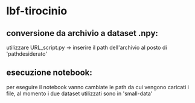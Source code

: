 # lbf-tirocinio

## conversione da archivio a dataset .npy:<br>
utilizzare URL_script.py -> inserire il path dell'archivio al posto di 'pathdesiderato'

## esecuzione notebook: 
per eseguire il notebook vanno cambiate le path da cui vengono caricati i file, al momento i due dataset utilizzati sono in 'small-data'
